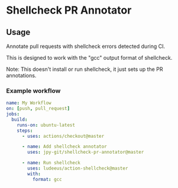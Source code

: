 # Shellcheck PR Annotator

## Usage

Annotate pull requests with shellcheck errors detected during CI.

This is designed to work with the "gcc" output format of shellcheck.

Note: This doesn't install or run shellcheck, it just sets up the PR annotations.

### Example workflow

```yaml
name: My Workflow
on: [push, pull_request]
jobs:
  build:
    runs-on: ubuntu-latest
    steps:
      - uses: actions/checkout@master

      - name: Add shellcheck annotator
        uses: jpy-git/shellcheck-pr-annotator@master

      - name: Run shellcheck
        uses: ludeeus/action-shellcheck@master
        with:
          format: gcc
```
